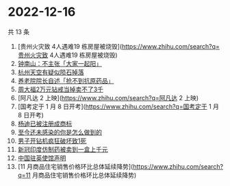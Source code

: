 # 2022-12-16

共 13 条

<!-- BEGIN -->
<!-- 最后更新时间 Fri Dec 16 2022 14:12:01 GMT+0800 (China Standard Time) -->

1. [贵州火灾致 4人遇难19 栋房屋被烧毁](https://www.zhihu.com/search?q=贵州火灾致
   4人遇难19 栋房屋被烧毁)
1. [钟南山：不主张「大家一起阳」](https://www.zhihu.com/search?q=钟南山：不主张「大家一起阳」)
1. [杭州天空有疑似陨石掉落](https://www.zhihu.com/search?q=杭州天空有疑似陨石掉落)
1. [养老院院长自述「抢不到抗原药品」](https://www.zhihu.com/search?q=养老院院长自述「抢不到抗原药品」)
1. [周大福2万元钻戒当掉卖不了3千](https://www.zhihu.com/search?q=周大福2万元钻戒当掉卖不了3千)
1. [阿凡达 2 上映](https://www.zhihu.com/search?q=阿凡达 2 上映)
1. [国考定于 1 月 8 日开考](https://www.zhihu.com/search?q=国考定于 1 月 8
   日开考)
1. [杨迪已被注册成商标](https://www.zhihu.com/search?q=杨迪已被注册成商标)
1. [至今还未感染的你是怎么做到的](https://www.zhihu.com/search?q=至今还未感染的你是怎么做到的)
1. [男子开钻机疯狂破坏致1死](https://www.zhihu.com/search?q=男子开钻机疯狂破坏致1死)
1. [新冠印度仿制药被卖到一盒上千元](https://www.zhihu.com/search?q=新冠印度仿制药被卖到一盒上千元)
1. [中国驻英使馆声明](https://www.zhihu.com/search?q=中国驻英使馆声明)
1. [11 月商品住宅销售价格环比总体延续降势](https://www.zhihu.com/search?q=11
   月商品住宅销售价格环比总体延续降势)

<!-- END -->

